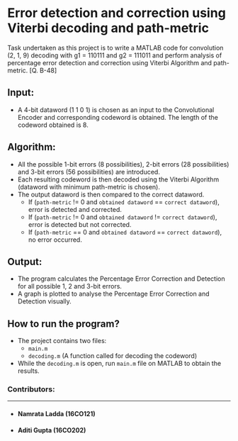 # Error detection and correction using Viterbi decoding and path-metric

Task undertaken as this project is to write a MATLAB code for convolution (2, 1, 9) decoding with g1 = 110111 and g2 = 111011 and perform analysis of percentage error detection and correction using Viterbi Algorithm and path-metric. [Q. B-48]

## Input:

* A 4-bit dataword (1 1 0 1) is chosen as an input to the Convolutional Encoder and corresponding codeword is obtained. The length of the codeword obtained is 8.

## Algorithm:

* All the possible 1-bit errors (8 possibilities), 2-bit errors (28 possibilities) and 3-bit errors (56 possibilities) are introduced.
* Each resulting codeword is then decoded using the Viterbi Algorithm (dataword with minimum path-metric is chosen).
* The output dataword is then compared to the correct dataword.
  - If (`path-metric` != 0 and `obtained dataword` == `correct dataword`), error is detected and corrected.
  - If (`path-metric` != 0 and `obtained dataword` != `correct dataword`), error is detected but not corrected.
  - If (`path-metric` == 0 and `obtained dataword` == `correct dataword`), no error occurred.
  
## Output:

* The program calculates the Percentage Error Correction and Detection for all possible 1, 2 and 3-bit errors.
* A graph is plotted to analyse the Percentage Error Correction and Detection visually.

## How to run the program?

* The project contains two files:
  - `main.m`
  - `decoding.m` (A function called for decoding the codeword)
* While the `decoding.m` is open, run `main.m` file on MATLAB to obtain the results.

### Contributors:
__________________
* #### Namrata Ladda            (16CO121)
* #### Aditi Gupta              (16CO202)
